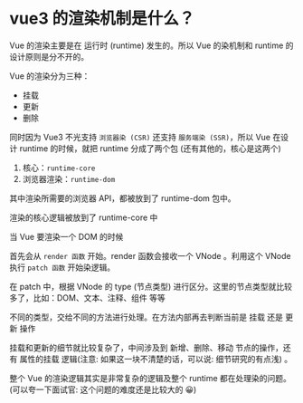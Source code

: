 # vue3 的渲染机制是什么？

<article-info/>

Vue 的渲染主要是在 运行时 (runtime) 发生的。所以 Vue 的染机制和 runtime 的设计原则是分不开的。

Vue 的渲染分为三种：

- 挂载
- 更新
- 删除

同时因为 Vue3 不光支持 `浏览器染 (CSR)` 还支持 `服务端染 (SSR)`，所以 Vue 在设计 runtime 的时候，就把 runtime 分成了两个包 (还有其他的，核心是这两个)

1. 核心：`runtime-core`
2. 浏览器渲染：`runtime-dom`

其中渲染所需要的浏览器 API，都被放到了 runtime-dom 包中。

渲染的核心逻辑被放到了 runtime-core 中

当 Vue 要渲染一个 DOM 的时候

首先会从 `render 函数` 开始。render 函数会接收一个 VNode 。利用这个 VNode 执行 `patch 函数` 开始染逻辑。

在 patch 中，根据 VNode 的 type (节点类型) 进行区分。这里的节点类型就比较多了，比如：DOM、文本、注释、组件 等等

不同的类型，交给不同的方法进行处理。在方法内部再去判断当前是 挂载 还是 更新 操作

挂载和更新的细节就比较复杂了，中间涉及到 新增、删除、移动 节点的操作，还有 属性的挂载 逻辑(注意: 如果这一块不清楚的话，可以说: 细节研究的有点浅) 。

整个 Vue 的渲染逻辑其实是非常复杂的逻辑及整个 runtime 都在处理染的问题。(可以夸一下面试官: 这个问题的难度还是比较大的 😀)
